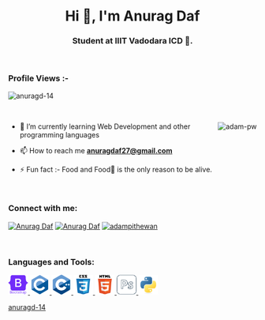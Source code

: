 <h1 align="center">Hi 👋, I'm Anurag Daf</h1>
<h3 align="center">Student at IIIT Vadodara ICD 🌟.</h3>

<br>

<p align="right"> <h3>Profile Views :-</h3> <img src="https://komarev.com/ghpvc/?username=anuragd-14&label=Profile%20views&color=0e75b6&style=flat"
    alt="anuragd-14" /> 
  </p>

<br>

<p><img align="right" src="https://github.com/Adam-pw/Adam-pw/blob/main/animation_500_kxa883sd.gif" alt="adam-pw" /></p>


- 🌱 I’m currently learning Web Development and other programming languages

- 📫 How to reach me **anuragdaf27@gmail.com**

- ⚡ Fun fact :- Food and Food🍔 is the only reason to be alive.

<br>

<h3 align="left">Connect with me:</h3>
<p align="left">
  <a href="https://www.linkedin.com/in/anurag-daf-5605462a7/" target="blank"><img align="center"
      src="https://raw.githubusercontent.com/rahuldkjain/github-profile-readme-generator/master/src/images/icons/Social/linked-in-alt.svg"
      alt="Anurag Daf" height="30" width="40" /></a>
  <a href="https://instagram.com/anurag._.14" target="blank"><img align="center"
      src="https://raw.githubusercontent.com/rahuldkjain/github-profile-readme-generator/master/src/images/icons/Social/instagram.svg"
      alt="Anurag Daf" height="30" width="40" /></a>
  <a href="https://auth.geeksforgeeks.org/user/anuragzqs7" target="blank"><img align="center"
      src="https://upload.wikimedia.org/wikipedia/commons/thumb/4/43/GeeksforGeeks.svg/1280px-GeeksforGeeks.svg.png"
      alt="adampithewan" height="30" width="40" /></a>
</p>

<br>

<h3 align="left">Languages and Tools:</h3>
<p align="left">  <a href="https://getbootstrap.com" target="_blank" rel="noreferrer">
    <img src="https://raw.githubusercontent.com/devicons/devicon/master/icons/bootstrap/bootstrap-plain-wordmark.svg"
      alt="bootstrap" width="40" height="40" /> </a> <a href="https://www.cprogramming.com/" target="_blank"
    rel="noreferrer"> <img src="https://raw.githubusercontent.com/devicons/devicon/master/icons/c/c-original.svg"
      alt="c" width="40" height="40" /> </a> <a href="https://www.w3schools.com/cpp/" target="_blank" rel="noreferrer">
    <img src="https://raw.githubusercontent.com/devicons/devicon/master/icons/cplusplus/cplusplus-original.svg"
      alt="cplusplus" width="40" height="40" /> </a> <a href="https://www.w3schools.com/css/" target="_blank"
    rel="noreferrer"> <img
      src="https://raw.githubusercontent.com/devicons/devicon/master/icons/css3/css3-original-wordmark.svg" alt="css3"
      width="40" height="40" /> </a> <a href="https://www.w3.org/html/" target="_blank" rel="noreferrer"> <img
      src="https://raw.githubusercontent.com/devicons/devicon/master/icons/html5/html5-original-wordmark.svg"
      alt="html5" width="40" height="40" /> </a>
     <a href="https://www.photoshop.com/en" target="_blank"
      rel="noreferrer"> <img
      src="https://raw.githubusercontent.com/devicons/devicon/master/icons/photoshop/photoshop-line.svg" alt="photoshop"
      width="40" height="40" /> </a> <a href="https://www.python.org" target="_blank" rel="noreferrer"> <img
      src="https://raw.githubusercontent.com/devicons/devicon/master/icons/python/python-original.svg" alt="python"
      width="40" height="40" /> </a> 

<br>






[anuragd-14](https://github.com/anuragd-14)
